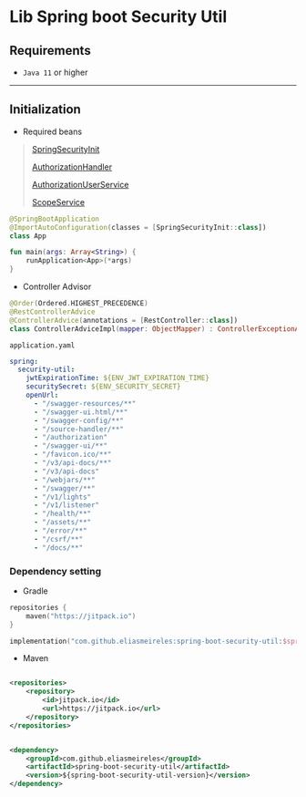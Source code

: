 # Lib Spring boot Security Util

## Requirements

- `Java 11` or higher

****

## Initialization

- Required beans

> [SpringSecurityInit](src/main/kotlin/com/softwareplace/springsecurity/SpringSecurityInit.kt)
>
> [AuthorizationHandler](src/main/kotlin/com/softwareplace/springsecurity/authorization/AuthorizationHandler.kt)
>
> [AuthorizationUserService](src/main/kotlin/com/softwareplace/springsecurity/service/AuthorizationUserService.kt)
>
> [ScopeService](src/main/kotlin/com/softwareplace/springsecurity/service/ScopeService.kt)

```kotlin
@SpringBootApplication
@ImportAutoConfiguration(classes = [SpringSecurityInit::class])
class App

fun main(args: Array<String>) {
    runApplication<App>(*args)
}
```

- Controller Advisor

```kotlin
@Order(Ordered.HIGHEST_PRECEDENCE)
@RestControllerAdvice
@ControllerAdvice(annotations = [RestController::class])
class ControllerAdviceImpl(mapper: ObjectMapper) : ControllerExceptionAdvice(mapper)
```

`application.yaml`

```yaml
spring:
  security-util:
    jwtExpirationTime: ${ENV_JWT_EXPIRATION_TIME}
    securitySecret: ${ENV_SECURITY_SECRET}
    openUrl:
      - "/swagger-resources/**"
      - "/swagger-ui.html/**"
      - "/swagger-config/**"
      - "/source-handler/**"
      - "/authorization"
      - "/swagger-ui/**"
      - "/favicon.ico/**"
      - "/v3/api-docs/**"
      - "/v3/api-docs"
      - "/webjars/**"
      - "/swagger/**"
      - "/v1/lights"
      - "/v1/listener"
      - "/health/**"
      - "/assets/**"
      - "/error/**"
      - "/csrf/**"
      - "/docs/**"
```

### Dependency setting

- Gradle

```kotlin
repositories {
    maven("https://jitpack.io")
}
```

```kotlin
implementation("com.github.eliasmeireles:spring-boot-security-util:$spring-boot-security-util-version")
```

- Maven

```xml

<repositories>
    <repository>
        <id>jitpack.io</id>
        <url>https://jitpack.io</url>
    </repository>
</repositories>
```

```xml

<dependency>
    <groupId>com.github.eliasmeireles</groupId>
    <artifactId>spring-boot-security-util</artifactId>
    <version>${spring-boot-security-util-version}</version>
</dependency>
```
